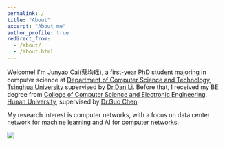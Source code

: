 ```yaml
---
permalink: /
title: "About"
excerpt: "About me"
author_profile: true
redirect_from: 
  - /about/
  - /about.html
---
```


Welcome! I'm Junyao Cai(蔡均瑶), a first-year PhD student majoring in computer science at [Department of Computer Science and Technology](http://www.cs.tsinghua.edu.cn), [Tsinghua University](https://www.tsinghua.edu.cn/publish/thu2018/index.html) supervised by [Dr.Dan Li](https://nasp.cs.tsinghua.edu.cn/lidan.html). Before that, I received my BE degree from [College of Computer Science and Electronic Engineering](http://csee.hnu.edu.cn), [Hunan University](https://www.hnu.edu.cn), supervised by [Dr.Guo Chen](https://1989chenguo.github.io).

My research interest is computer networks, with a focus on data center network for machine learning and AI for computer networks. 



<a href="https://clustrmaps.com/site/1bede"  title="Visit tracker"><img src="//www.clustrmaps.com/map_v2.png?d=jwv1xh_Rj820wn6GpQ_LRAwrbAcRNb40v7ofELxOZPA&cl=ffffff" /></a>